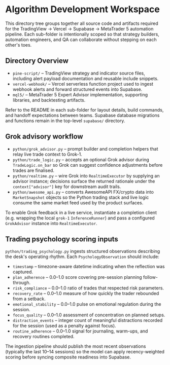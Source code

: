 # Algorithm Development Workspace

This directory tree groups together all source code and artifacts required for the
TradingView → Vercel → Supabase → MetaTrader 5 automation pipeline. Each
sub-folder is intentionally scoped so that strategy builders, automation
engineers, and QA can collaborate without stepping on each other's toes.

## Directory Overview

- `pine-script/` – TradingView strategy and indicator source files, including
  alert payload documentation and reusable include snippets.
- `vercel-webhook/` – Vercel serverless function project used to ingest webhook
  alerts and forward structured events into Supabase.
- `mql5/` – MetaTrader 5 Expert Advisor implementation, supporting libraries,
  and backtesting artifacts.

Refer to the README in each sub-folder for layout details, build commands, and
handoff expectations between teams. Supabase database migrations and functions
remain in the top-level `supabase/` directory.

## Grok advisory workflow

- `python/grok_advisor.py` – prompt builder and completion helpers that relay
  live trade context to Grok-1.
- `python/trade_logic.py` – accepts an optional Grok advisor during
  `TradeLogic.on_bar` so Grok can suggest confidence adjustments before trades
  are finalised.
- `python/realtime.py` – wire Grok into `RealtimeExecutor` by supplying an
  advisor instance; decisions surface the returned rationale under the
  `context["advisor"]` key for downstream audit trails.
- `python/awesome_api.py` – converts AwesomeAPI FX/crypto data into
  `MarketSnapshot` objects so the Python trading stack and live logic consume
  the same market feed used by the product surfaces.

To enable Grok feedback in a live service, instantiate a completion client
(e.g. wrapping the local `grok-1` `InferenceRunner`) and pass a configured
`GrokAdvisor` instance into `RealtimeExecutor`.

## Trading psychology scoring inputs

`python/trading_psychology.py` ingests structured observations describing the
desk's operating rhythm. Each `PsychologyObservation` should include:

- `timestamp` – timezone-aware datetime indicating when the reflection was
  captured.
- `plan_adherence` – 0.0–1.0 score covering pre-session planning follow-through.
- `risk_compliance` – 0.0–1.0 ratio of trades that respected risk parameters.
- `recovery_rate` – 0.0–1.0 measure of how quickly the trader rebounded from a
  setback.
- `emotional_stability` – 0.0–1.0 pulse on emotional regulation during the
  session.
- `focus_quality` – 0.0–1.0 assessment of concentration on planned setups.
- `distraction_events` – integer count of meaningful distractions recorded for
  the session (used as a penalty against focus).
- `routine_adherence` – 0.0–1.0 signal for journaling, warm-ups, and recovery
  routines completed.

The ingestion pipeline should publish the most recent observations (typically
the last 10–14 sessions) so the model can apply recency-weighted scoring before
syncing composite readiness into Supabase.

